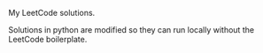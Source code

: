 My LeetCode solutions.

Solutions in python are modified so they can run locally without the LeetCode boilerplate.
